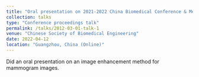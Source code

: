 ```yaml
---
title: "Oral presentation on 2021-2022 China Biomedical Conference & Medical Innovation Summit "
collection: talks
type: "Conference proceedings talk"
permalink: /talks/2012-03-01-talk-1
venue: "Chinese Society of Biomedical Engineering"
date: 2022-04-12
location: "Guangzhou, China (Online)"
---
```


Did an oral presentation on an image enhancement method for mammogram images.
